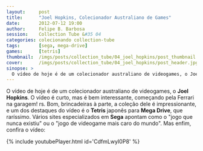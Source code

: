 ```yaml
---
layout:     post
title:      "Joel Hopkins, Colecionador Australiano de Games"
date:       2012-07-12 19:00
author:     Felipe B. Barbosa
session:    Collection Tube &#35 04
categories: colecionando collection-tube
tags:       [sega, mega-drive]
games:      [tetris]
thumbnail:  /imgs/posts/collection_tube/04_joel_hopkins/post_thumbnail.jpg
cover:      /imgs/posts/collection_tube/04_joel_hopkins/post_header.jpg
sinopse: >
  O vídeo de hoje é de um colecionador australiano de videogames, o Joel Hopkins. O vídeo é curto, mas é bem interessante, começando pela Ferrari na garagem! rs. Bom, brincadeiras à parte, a coleção dele é impressionante, e um dos destaques do vídeo é o Tetris japonês para Mega Drive, que raríssimo. Vários sites especializados em Sega apontam como o "jogo que nunca existiu" ou o "jogo de videogame mais caro do mundo".
---
```

O vídeo de hoje é de um colecionador australiano de videogames, o **Joel Hopkins**. O vídeo é curto, mas é bem interessante, começando pela Ferrari na garagem! rs. Bom, brincadeiras à parte, a coleção dele é impressionante, e um dos destaques do vídeo é o **Tetris** japonês para **Mega Drive**, que raríssimo. Vários sites especializados em **Sega** apontam como o "jogo que nunca existiu" ou o "jogo de videogame mais caro do mundo". Mas enfim, confira o vídeo:

{% include youtubePlayer.html id='CdfmLwyI0P8' %}
